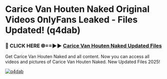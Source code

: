 # Carice Van Houten Naked Original Videos 0nlyFans Leaked - Files Updated! (q4dab)

<h3>🔴 CLICK HERE 🌐==►► <a href="https://tinyurl.com/up5wt9bj" rel="nofollow">Carice Van Houten Naked Updated Files</a></h3>

Get Carice Van Houten Naked and all content. Now you can access all videos and pictures of Carice Van Houten Naked. New Updated Files 2025!

[![q4dab](https://i.imgur.com/ABiUzMV.gif)](https://tinyurl.com/up5wt9bj)
